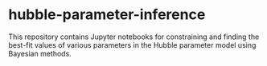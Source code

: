 # hubble-parameter-inference
This repository contains Jupyter notebooks for constraining and finding the best-fit values of various parameters in the Hubble parameter model using Bayesian methods.
